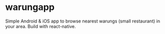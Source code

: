 # warungapp
Simple Android &amp; iOS app to browse nearest warungs (small restaurant) in your area. Build with react-native.
